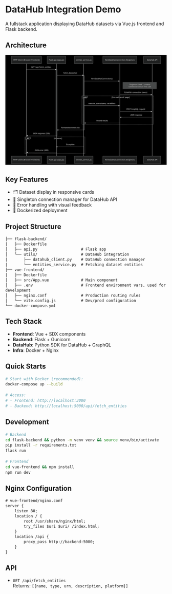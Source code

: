# DataHub Integration Demo

A fullstack application displaying DataHub datasets via Vue.js frontend and Flask backend.

## Architecture
![System Architecture](sys_arch.png)

## Key Features
- 🗂️ Dataset display in responsive cards
- 🔄 Singleton connection manager for DataHub API
- 🚦 Error handling with visual feedback
- 🐳 Dockerized deployment

## Project Structure
```
├── flask-backend/
|   ├── Dockerfile
│   ├── api.py                   # Flask app
│   └── utils/                   # DataHub integration
|       ├── datahub_client.py    # DataHub connection manager
|       └── entities_service.py  # Fetching dataset entities
├── vue-frontend/
|   ├── Dockerfile
│   ├── src/App.vue              # Main component
│   ├── .env                     # Frontend environment vars, used for development
│   ├── nginx.conf               # Production routing rules
│   └── vite.config.js           # Dev/prod configuration
└── docker-compose.yml
```

## Tech Stack
- **Frontend**: Vue + SDX components
- **Backend**: Flask + Gunicorn
- **DataHub**: Python SDK for DataHub + GraphQL
- **Infra**: Docker + Nginx

## Quick Starts
```bash
# Start with Docker (recommended):
docker-compose up --build

# Access:
# - Frontend: http://localhost:3000
# - Backend: http://localhost:5000/api/fetch_entities
```

## Development
```bash
# Backend
cd flask-backend && python -m venv venv && source venv/bin/activate
pip install -r requirements.txt
flask run

# Frontend
cd vue-frontend && npm install
npm run dev
```

## Nginx Configuration
```nginx
# vue-frontend/nginx.conf
server {
    listen 80;
    location / {
        root /usr/share/nginx/html;
        try_files $uri $uri/ /index.html;
    }
    location /api {
        proxy_pass http://backend:5000;
    }
}
```

## API
- `GET /api/fetch_entities`  
  Returns: `[{name, type, urn, description, platform}]`
